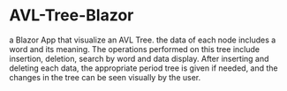 # AVL-Tree-Blazor
a Blazor App that visualize an AVL Tree. the data of each node includes a word and its meaning. The operations performed on this tree include insertion, deletion, search by word and data display. After inserting and deleting each data, the appropriate period tree is given if needed, and the changes in the tree can be seen visually by the user.
